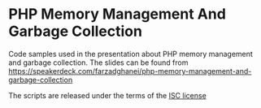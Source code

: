 # PHP Memory Management And Garbage Collection

Code samples used in the presentation about PHP memory management and garbage collection.
The slides can be found from https://speakerdeck.com/farzadghanei/php-memory-management-and-garbage-collection

The scripts are released under the terms of the [ISC license](http://opensource.org/licenses/ISC)
